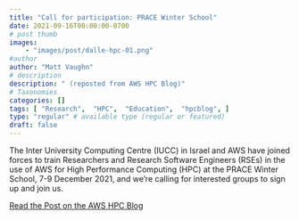 ```yaml
---
title: "Call for participation: PRACE Winter School"
date: 2021-09-16T00:00:00-0700
# post thumb
images:
    - "images/post/dalle-hpc-01.png"
#author
author: "Matt Vaughn"
# description
description: " (reposted from AWS HPC Blog)"
# Taxonomies
categories: []
tags: [ "Research",  "HPC",  "Education",  "hpcblog", ]
type: "regular" # available type (regular or featured)
draft: false
---
```


The Inter University Computing Centre (IUCC) in Israel and AWS have joined forces to train Researchers and Research Software Engineers (RSEs) in the use of AWS for High Performance Computing (HPC) at the PRACE Winter School, 7-9 December 2021, and we’re calling for interested groups to sign up and join us.

<a href="{{ url }}" class="btn btn-primary btn-lg active" role="button" aria-pressed="true" style="margin-top: 8px;">Read the Post on the AWS HPC Blog</a>